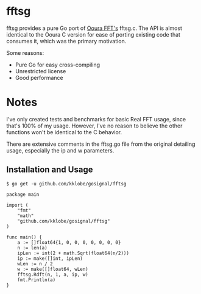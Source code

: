 # fftsg

fftsg provides a pure Go port of [Ooura FFT's](http://www.kurims.kyoto-u.ac.jp/~ooura/fft.html) fftsg.c. The API is almost identical to the Ooura C version for ease of porting existing code that consumes it, which was the primary motivation.

Some reasons:

- Pure Go for easy cross-compiling
- Unrestricted license
- Good performance

# Notes

I've only created tests and benchmarks for basic Real FFT usage, since that's 100% of my usage. However, I've no reason to believe the other functions won't be identical to the C behavior.

There are extensive comments in the fftsg.go file from the original detailing usage, especially the ip and w parameters.

## Installation and Usage

```$ go get -u github.com/kklobe/gosignal/fftsg```

```
package main

import (
	"fmt"
	"math"
	"github.com/kklobe/gosignal/fftsg"
)

func main() {
	a := []float64{1, 0, 0, 0, 0, 0, 0, 0}
	n := len(a)
	ipLen := int(2 + math.Sqrt(float64(n/2)))
	ip := make([]int, ipLen)
	wLen := n / 2
	w := make([]float64, wLen)
	fftsg.Rdft(n, 1, a, ip, w)
	fmt.Println(a)
}
```

